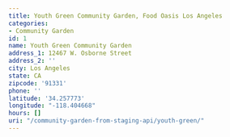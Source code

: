```yaml
---
title: Youth Green Community Garden, Food Oasis Los Angeles
categories:
- Community Garden
id: 1
name: Youth Green Community Garden
address_1: 12467 W. Osborne Street
address_2: ''
city: Los Angeles
state: CA
zipcode: '91331'
phone: ''
latitude: '34.257773'
longitude: "-118.404668"
hours: []
uri: "/community-garden-from-staging-api/youth-green/"
---
```


